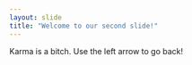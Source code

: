 ```yaml
---
layout: slide
title: "Welcome to our second slide!"
---
```

Karma is a bitch.
Use the left arrow to go back!
